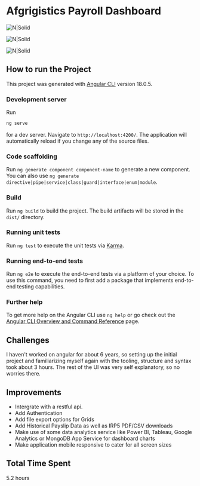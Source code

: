 # **Afgrigistics Payroll Dashboard**

![N|Solid](https://i.ibb.co/NydR0rk/dash.png)

![N|Solid](https://i.ibb.co/cwFN448/employees.png)

![N|Solid](https://i.ibb.co/Wv9LCN0/employee.png)

## **How to run the Project**

This project was generated with [Angular CLI](https://github.com/angular/angular-cli) version 18.0.5.

### Development server

Run

```sh
ng serve
```

for a dev server. Navigate to `http://localhost:4200/`. The application will automatically reload if you change any of the source files.

### Code scaffolding

Run `ng generate component component-name` to generate a new component. You can also use `ng generate directive|pipe|service|class|guard|interface|enum|module`.

### Build

Run `ng build` to build the project. The build artifacts will be stored in the `dist/` directory.

### Running unit tests

Run `ng test` to execute the unit tests via [Karma](https://karma-runner.github.io).

### Running end-to-end tests

Run `ng e2e` to execute the end-to-end tests via a platform of your choice. To use this command, you need to first add a package that implements end-to-end testing capabilities.

### Further help

To get more help on the Angular CLI use `ng help` or go check out the [Angular CLI Overview and Command Reference](https://angular.dev/tools/cli) page.

## **Challenges**

I haven't worked on angular for about 6 years, so setting up the initial project and familiarizing myself again with the tooling, structure and syntax took about 3 hours. The rest of the UI was very self explanatory, so no worries there.

## **Improvements**

- Intergrate with a restful api.
- Add Authentication
- Add file export options for Grids
- Add Historical Payslip Data as well as IRP5 PDF/CSV downloads
- Make use of some data analytics service like Power BI, Tableau, Google Analytics or MongoDB App Service for dashboard charts
- Make application mobile responsive to cater for all screen sizes

## **Total Time Spent**

5.2 hours
